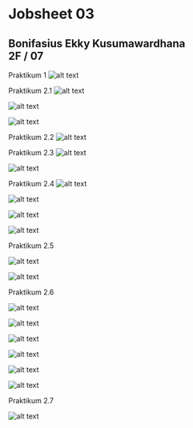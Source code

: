 <!-- # Jobsheet 03

## Bonifasius Ekky Kusumawardhana <br> 2F / 07

1. Pada Praktikum 1 - Tahap 5, apakah fungsi dari APP_KEY pada file setting .env Laravel?
Digunakan untuk mengamankan data yang sensitif, seperti sesi pengguna dana kata sandi

2. Pada Praktikum 1, bagaimana kita men-generate nilai untuk APP_KEY?
Tinggal membbuka vs code lalu ke terminal kemudian ketik 'php artisan key:generate'

3. Pada Praktikum 2.1 - Tahap 1, secara default Laravel memiliki berapa file migrasi? dan untuk apa saja file migrasi tersebut?
3 , membuat table pengguna, table reset kata sandi, dan table failed_jobs

4. Secara default, file migrasi terdapat kode $table->timestamps();, apa tujuan/output dari fungsi tersebut?
Secara otomatis menambahkan dua kolom yakni 'created_at' dan 'updated_at'

5. Pada File Migrasi, terdapat fungsi $table->id(); Tipe data apa yang dihasilkan dari fungsi tersebut?
UnsignedBigInteger (primary key )

6. Apa bedanya hasil migrasi pada table m_level, antara menggunakan $table->id(); dengan menggunakan $table->id('level_id'); ?
$table->id(); -> Otomatis akan menamai kolom dengan nama id sedangkan $table->id('level_id') akan memberikan nama kolom menjadi level_id

7. Pada migration, Fungsi ->unique() digunakan untuk apa?
Digunakan untuk menetapkan batasan Unique pada kolom tertentu seperti kolom email

8. Pada Praktikum 2.2 - Tahap 2, kenapa kolom level_id pada tabel m_user menggunakan $tabel->unsignedBigInteger('level_id'), sedangkan kolom level_id pada tabel m_level menggunakan $tabel->id('level_id') ?
Penggunaan $table->unsignedBigInteger('level_id') pada tabel m_user adalah untuk menetapkan jenis data kolom yang sesuai untuk foreign key, sementara penggunaan $table->id('level_id') pada tabel m_level adalah untuk memberikan nama khusus untuk kolom id.

9. Pada Praktikum 3 - Tahap 6, apa tujuan dari Class Hash? dan apa maksud dari kode program Hash::make('1234');?
Tujuannya untuk meningkatkan keamanan dengan menyimpan kata sandi dalam bentuk hash. Hash::make('1234') kode ini adalah cara menggunakan kelas hash untuk mengenkripsi kata sandi.

10. Pada Praktikum 4 - Tahap 3/5/7, pada query builder terdapat tanda tanya (?), apa kegunaan dari tanda tanya (?) tersebut?
Digunakan sebagai parameter placehorder.

11. Pada Praktikum 6 - Tahap 3, apa tujuan penulisan kode protected $table = ‘m_user’; dan protected $primaryKey = ‘user_id’; ?
Untuk menentukan nama table dan primary key yang sesuai dengan model tersebut.

12. Menurut kalian, lebih mudah menggunakan mana dalam melakukan operasi CRUD ke database (DB Façade / Query Builder / Eloquent ORM) ? jelaskan
Menurut saya lebih muda menggunakan DB Facade karena pada DB facade memberikan kontrol langsung atas query yang dijalankan ke database tanpa harus memikirkan struktur model atau ORM -->

# Jobsheet 03

## Bonifasius Ekky Kusumawardhana <br> 2F / 07

Praktikum 1
![alt text](image-5.png)

Praktikum 2.1
![alt text](image-6.png)

![alt text](image-7.png)

![alt text](image-8.png)

Praktikum 2.2
![alt text](image-9.png)

Praktikum 2.3 
![alt text](image-10.png)

![alt text](image-11.png)

Praktikum 2.4
![alt text](image-12.png)

![alt text](image-13.png)

![alt text](image-14.png)

![alt text](image-15.png)

Praktikum 2.5

![alt text](image-16.png)

![alt text](image-17.png)

Praktikum 2.6

![alt text](image-18.png)

![alt text](image-19.png)

![alt text](image-20.png)

![alt text](image-21.png)

![alt text](image-22.png)

![alt text](image-23.png)


Praktikum 2.7 

![alt text](image-24.png)